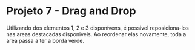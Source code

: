 # Projeto 7 - Drag and Drop

Utilizando dos elementos 1, 2 e 3 disponívens, é possivel reposiciona-los nas areas destacadas disponiveis. Ao reordenar elas novamente, toda a area passa a ter a borda verde.